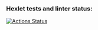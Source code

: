 ### Hexlet tests and linter status:
[![Actions Status](https://github.com/ArtemStruts/frontend-project-lvl1/workflows/hexlet-check/badge.svg)](https://github.com/ArtemStruts/frontend-project-lvl1/actions)